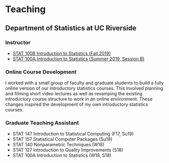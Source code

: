# Teaching

## Department of Statistics at UC Riverside
### Instructor
- [STAT 100B Introduction to Statistics (Fall 2019)](https://lgpcappiello.github.io/teaching/stat100b/f19/)
- [STAT 100A Introduction to Statistics (Summer 2019, Session B)](https://lgpcappiello.github.io/teaching/stat100a/su19/)

### Online Course Development 
I worked with a small group of faculty and graduate students to build a fully online version of our introductory statistics courses. This involved planning and filming short video lectures as well as revamping the existing introductory course structure to work in an online environment. These changes inspired the development of my own introductory statistics courses.

### Graduate Teaching Assistant
- STAT 147 Introduction to Statistical Computing (F17, Su19)
- STAT 157 Statistical Computer Packages (Su19)
- STAT 140 Nonparametric Techniques (W18)
- STAT 127 Introduction to Quality Improvements (S18)
- STAT 100A Introduction to Statistics (W18, S18)
